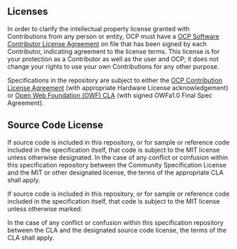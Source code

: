 ## Licenses

In order to clarify the intellectual property license granted with Contributions from any person or entity, OCP must have a  [OCP Software Contributor License Agreement](https://github.com/opencomputeproject/OCP-Software-GitHub-Process/blob/master/legal/OCP%20SW%20CLA%2008032020.pdf) on file that has been signed by each Contributor, indicating agreement to the license terms. This license is for your protection as a Contributor as well as the user and OCP; it does not change your rights to use your own Contributions for any other purpose.

Specifications in the repository are subject to either the  [OCP Contribution License Agreement](https://www.opencompute.org/documents/ocp-cla) (with appropriate Hardware License acknowledgement) or  [Open Web Foundation (OWF) CLA](https://www.opencompute.org/documents/owf-cla)  (with signed OWFa1.0 Final Spec Agreement).

## Source Code License

If source code is included in this repository, or for sample or reference code included in the specification itself, that code is subject to the MIT license unless otherwise designated. In the case of any conflict or confusion within this specification repository between the Community Specification License and the MIT or other designated license, the terms of the appropriate CLA shall apply.

If source code is included in this repository, or for sample or reference code included in the specification itself, that code is subject to the MIT license unless otherwise marked.

In the case of any conflict or confusion within this specification repository between the CLA and the designated source code license, the terms of the CLA shall apply.
